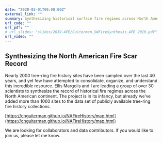 ```yaml
---
date: "2020-03-01T00:00:00Z"
external_link: ""
summary: Synthesizing historical surface fire regimes across North America
url_code: ""
url_pdf: ""
# url_slides: "slides/2019-AFE/Guiterman_SWFireSynthesis_AFE 2019.pdf"
url_video: ""
---
```

## Synthesizing the North American Fire Scar Record
Nearly 2000 tree-ring fire history sites have been sampled over the last 40 years, and yet few have attempted to consolidate, organize, and understand this incredible resource. Ellis Margolis and I are leading a group of over 30 scientists to synthesize the record of historical fire regimes across the North American continent. The project is in its infancy, but already we've added more than 1000 sites to the data set of publicly available tree-ring fire history collections. 

[https://chguiterman.github.io/NAFireHistory/map.html](https://chguiterman.github.io/NAFireHistory/map.html)

We are looking for collaborators and data contributors. If you would like to join us, please let me know.